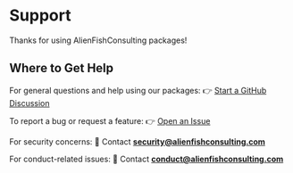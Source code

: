 # Support

Thanks for using AlienFishConsulting packages!

## Where to Get Help

For general questions and help using our packages:
👉 [Start a GitHub Discussion](https://github.com/alienfishconsulting/core/discussions)

To report a bug or request a feature:
👉 [Open an Issue](https://github.com/alienfishconsulting/core/issues)

For security concerns:
📧 Contact **security@alienfishconsulting.com**

For conduct-related issues:
📧 Contact **conduct@alienfishconsulting.com**
